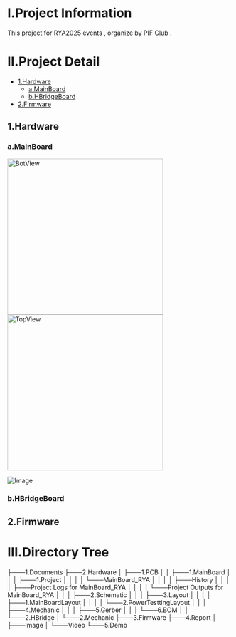 
# I.Project Information 
This project for RYA2025 events , organize by PIF Club .
# II.Project Detail
- [1.Hardware](#1hardware)
  - [a.MainBoard](#amainboard)
  - [b.HBridgeBoard](#bhbrigdeboard)
- [2.Firmware](#2firmware)
## 1.Hardware
### a.MainBoard
<img src="https://github.com/user-attachments/assets/8089a303-c853-4895-ac29-bbc5983f9dfe" alt="BotView" width="350" height="350">
<img src="https://github.com/user-attachments/assets/7c6bdbbd-e477-4c4c-abab-cb76dc45bbd3" alt="TopView" width="350" height="350">

![Image](https://github.com/user-attachments/assets/9ea6a7eb-5906-4b84-98e7-574d2d19b51c)

### b.HBridgeBoard

## 2.Firmware

# III.Directory Tree 
├───1.Documents
├───2.Hardware
│   ├───1.PCB
│   │   ├───1.MainBoard
│   │   │   ├───1.Project
│   │   │   │   └───MainBoard_RYA
│   │   │   │       ├───History
│   │   │   │       ├───Project Logs for MainBoard_RYA
│   │   │   │       └───Project Outputs for MainBoard_RYA
│   │   │   ├───2.Schematic
│   │   │   ├───3.Layout
│   │   │   │   ├───1.MainBoardLayout
│   │   │   │   └───2.PowerTesttingLayout
│   │   │   ├───4.Mechanic
│   │   │   ├───5.Gerber
│   │   │   └───6.BOM
│   │   └───2.HBridge
│   └───2.Mechanic
├───3.Firmware
├───4.Report
│   ├───Image
│   └───Video
└───5.Demo
